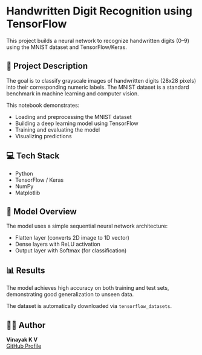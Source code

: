 # Handwritten Digit Recognition using TensorFlow

This project builds a neural network to recognize handwritten digits (0–9) using the MNIST dataset and TensorFlow/Keras.

## 📌 Project Description

The goal is to classify grayscale images of handwritten digits (28x28 pixels) into their corresponding numeric labels. The MNIST dataset is a standard benchmark in machine learning and computer vision.

This notebook demonstrates:
- Loading and preprocessing the MNIST dataset
- Building a deep learning model using TensorFlow
- Training and evaluating the model
- Visualizing predictions

## 💻 Tech Stack

- Python
- TensorFlow / Keras
- NumPy
- Matplotlib

## 🧠 Model Overview

The model uses a simple sequential neural network architecture:
- Flatten layer (converts 2D image to 1D vector)
- Dense layers with ReLU activation
- Output layer with Softmax (for classification)

## 📊 Results

The model achieves high accuracy on both training and test sets, demonstrating good generalization to unseen data.



The dataset is automatically downloaded via `tensorflow_datasets`.

## 🙋‍♂️ Author

**Vinayak K V**  
[GitHub Profile](https://github.com/your-username)


